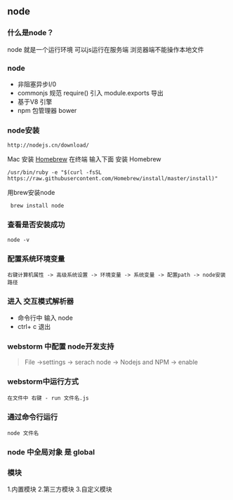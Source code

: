 ## node
### 什么是node？
node 就是一个运行环境 可以js运行在服务端 浏览器端不能操作本地文件  

### node 
- 非阻塞异步I/0 
- commonjs 规范 require() 引入 module.exports 导出
- 基于V8 引擎 
- npm 包管理器 bower

### node安装

```
http://nodejs.cn/download/
```

Mac 安装 [Homebrew](https://brew.sh/index_zh-cn.html) 
在终端 输入下面 安装 Homebrew
```
/usr/bin/ruby -e "$(curl -fsSL https://raw.githubusercontent.com/Homebrew/install/master/install)"
```
用brew安装node
```
 brew install node
```

### 查看是否安装成功

```
node -v
```
### 配置系统环境变量
```
右键计算机属性 -> 高级系统设置 -> 环境变量 -> 系统变量 -> 配置path -> node安装路径
```
### 进入 交互模式解析器
- 命令行中 输入 node 
- ctrl+ c 退出

### webstorm 中配置  node开发支持

> File ->settings -> serach node -> Nodejs and NPM -> enable

### webstorm中运行方式
```
在文件中 右键 - run 文件名.js
```
### 通过命令行运行
```
node 文件名
```

### node 中全局对象 是 global

### 模块
1.内置模块
2.第三方模块
3.自定义模块
